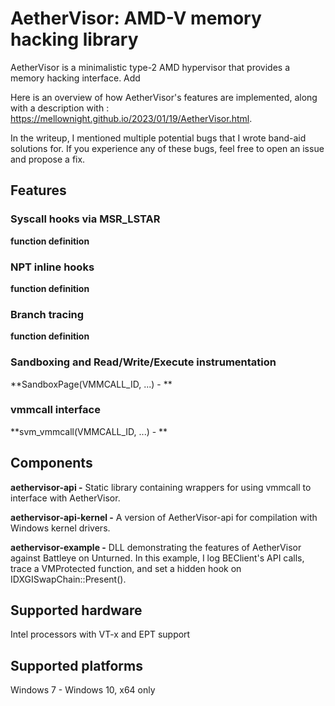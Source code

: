 AetherVisor: AMD-V memory hacking library
=========

AetherVisor is a minimalistic type-2 AMD hypervisor that provides a memory hacking interface. Add  

Here is an overview of how AetherVisor's features are implemented, along with a description with : https://mellownight.github.io/2023/01/19/AetherVisor.html. 

In the writeup, I mentioned multiple potential bugs that I wrote band-aid solutions for. If you experience any of these bugs, feel free to open an issue and propose a fix.

## Features
### Syscall hooks via MSR_LSTAR
**function definition**


### NPT inline hooks
**function definition**

### Branch tracing
**function definition**

### Sandboxing and Read/Write/Execute instrumentation
**SandboxPage(VMMCALL_ID, ...) - **

### vmmcall interface
**svm_vmmcall(VMMCALL_ID, ...) - **

## Components ##

**aethervisor-api -** Static library containing wrappers for using vmmcall to interface with AetherVisor.


**aethervisor-api-kernel -** A version of AetherVisor-api for compilation with Windows kernel drivers.

**aethervisor-example -** DLL demonstrating the features of AetherVisor against Battleye on Unturned. In this example, I log BEClient's API calls, trace a VMProtected function, and set a hidden hook on IDXGISwapChain::Present().

## Supported hardware ##
 Intel processors with VT-x and EPT support

## Supported platforms ##
 Windows 7 - Windows 10, x64 only
 
